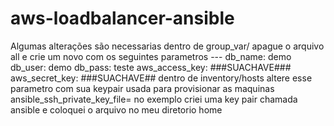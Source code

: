 # aws-loadbalancer-ansible
Algumas alterações são necessarias
dentro de group_var/
  apague o arquivo all e crie um novo com os seguintes parametros
    ---
    db_name: demo
    db_user: demo
    db_pass: teste
    aws_access_key: ###SUACHAVE###
    aws_secret_key: ###SUACHAVE##
dentro de inventory/hosts
  altere esse parametro com sua keypair usada para provisionar as maquinas
    ansible_ssh_private_key_file=
  no exemplo criei uma key pair chamada ansible e coloquei o arquivo no meu diretorio home
